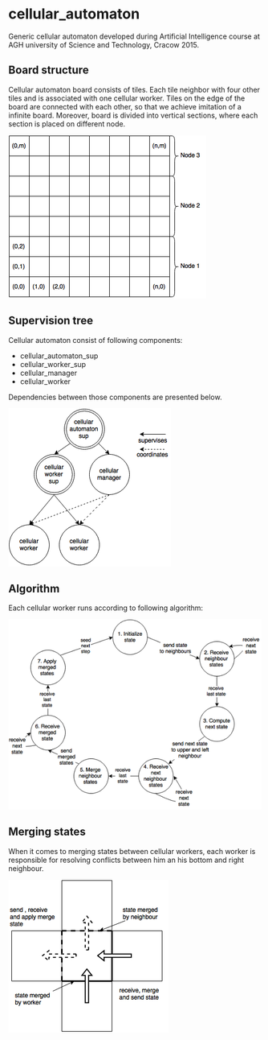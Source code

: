 # cellular_automaton

Generic cellular automaton developed during Artificial Intelligence course at
AGH university of Science and Technology, Cracow 2015.

## Board structure

Cellular automaton board consists of tiles. Each tile neighbor with four
other tiles and is associated with one cellular worker. Tiles on the edge 
of the board are connected with each other, so that we achieve imitation 
of a infinite board. Moreover, board is divided into vertical sections, where
each section is placed on different node.

![Board structure](misc/images/board.png "Board structure.")

## Supervision tree

Cellular automaton consist of following components:
* cellular_automaton_sup
* cellular_worker_sup
* cellular_manager
* cellular_worker

Dependencies between those components are presented below.

![Supervision tree](misc/images/supervision_tree.png "Supervision tree.")

## Algorithm

Each cellular worker runs according to following algorithm:

![Algorithm](misc/images/algorithm.png "Algorithm.")

## Merging states

When it comes to merging states between cellular workers, each worker is responsible
for resolving conflicts between him an his bottom and right neighbour.

![Merging states](misc/images/merge_state.png "Merging state.")